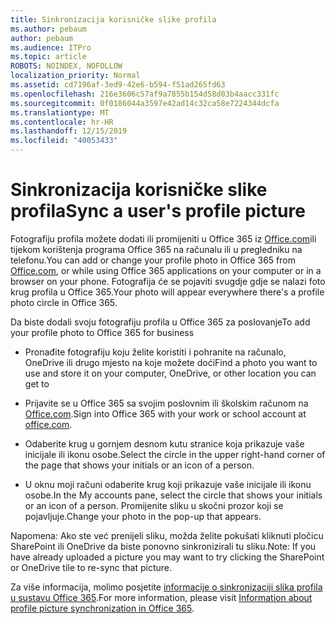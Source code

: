```yaml
---
title: Sinkronizacija korisničke slike profila
ms.author: pebaum
author: pebaum
ms.audience: ITPro
ms.topic: article
ROBOTS: NOINDEX, NOFOLLOW
localization_priority: Normal
ms.assetid: cd7196af-3ed9-42e6-b594-f51ad265fd63
ms.openlocfilehash: 216e3606c57af9a7855b154d58d03b4aacc331fc
ms.sourcegitcommit: 0f0186044a3597e42ad14c32ca58e7224344dcfa
ms.translationtype: MT
ms.contentlocale: hr-HR
ms.lasthandoff: 12/15/2019
ms.locfileid: "40053433"
---
```

# <a name="sync-a-users-profile-picture"></a><span data-ttu-id="395e9-102">Sinkronizacija korisničke slike profila</span><span class="sxs-lookup"><span data-stu-id="395e9-102">Sync a user's profile picture</span></span>

<span data-ttu-id="395e9-103">Fotografiju profila možete dodati ili promijeniti u Office 365 iz [Office.com](http://www.office.com)ili tijekom korištenja programa Office 365 na računalu ili u pregledniku na telefonu.</span><span class="sxs-lookup"><span data-stu-id="395e9-103">You can add or change your profile photo in Office 365 from [Office.com](http://www.office.com), or while using Office 365 applications on your computer or in a browser on your phone.</span></span> <span data-ttu-id="395e9-104">Fotografija će se pojaviti svugdje gdje se nalazi foto krug profila u Office 365.</span><span class="sxs-lookup"><span data-stu-id="395e9-104">Your photo will appear everywhere there's a profile photo circle in Office 365.</span></span>

<span data-ttu-id="395e9-105">Da biste dodali svoju fotografiju profila u Office 365 za poslovanje</span><span class="sxs-lookup"><span data-stu-id="395e9-105">To add your profile photo to Office 365 for business</span></span>

- <span data-ttu-id="395e9-106">Pronađite fotografiju koju želite koristiti i pohranite na računalo, OneDrive ili drugo mjesto na koje možete doći</span><span class="sxs-lookup"><span data-stu-id="395e9-106">Find a photo you want to use and store it on your computer, OneDrive, or other location you can get to</span></span>

- <span data-ttu-id="395e9-107">Prijavite se u Office 365 sa svojim poslovnim ili školskim računom na [Office.com](http://www.office.com).</span><span class="sxs-lookup"><span data-stu-id="395e9-107">Sign into Office 365 with your work or school account at [office.com](http://www.office.com).</span></span>

- <span data-ttu-id="395e9-108">Odaberite krug u gornjem desnom kutu stranice koja prikazuje vaše inicijale ili ikonu osobe.</span><span class="sxs-lookup"><span data-stu-id="395e9-108">Select the circle in the upper right-hand corner of the page that shows your initials or an icon of a person.</span></span>

- <span data-ttu-id="395e9-109">U oknu moji računi odaberite krug koji prikazuje vaše inicijale ili ikonu osobe.</span><span class="sxs-lookup"><span data-stu-id="395e9-109">In the My accounts pane, select the circle that shows your initials or an icon of a person.</span></span> <span data-ttu-id="395e9-110">Promijenite sliku u skočni prozor koji se pojavljuje.</span><span class="sxs-lookup"><span data-stu-id="395e9-110">Change your photo in the pop-up that appears.</span></span>

<span data-ttu-id="395e9-111">Napomena: Ako ste već prenijeli sliku, možda želite pokušati kliknuti pločicu SharePoint ili OneDrive da biste ponovno sinkronizirali tu sliku.</span><span class="sxs-lookup"><span data-stu-id="395e9-111">Note: If you have already uploaded a picture you may want to try clicking the SharePoint or OneDrive tile to re-sync that picture.</span></span>

<span data-ttu-id="395e9-112">Za više informacija, molimo posjetite [informacije o sinkronizaciji slika profila u sustavu Office 365](https://support.office.com/article/information-about-profile-picture-synchronization-in-office-365-20594d76-d054-4af4-a660-401133e3d48a).</span><span class="sxs-lookup"><span data-stu-id="395e9-112">For more information, please visit [Information about profile picture synchronization in Office 365](https://support.office.com/article/information-about-profile-picture-synchronization-in-office-365-20594d76-d054-4af4-a660-401133e3d48a).</span></span>
